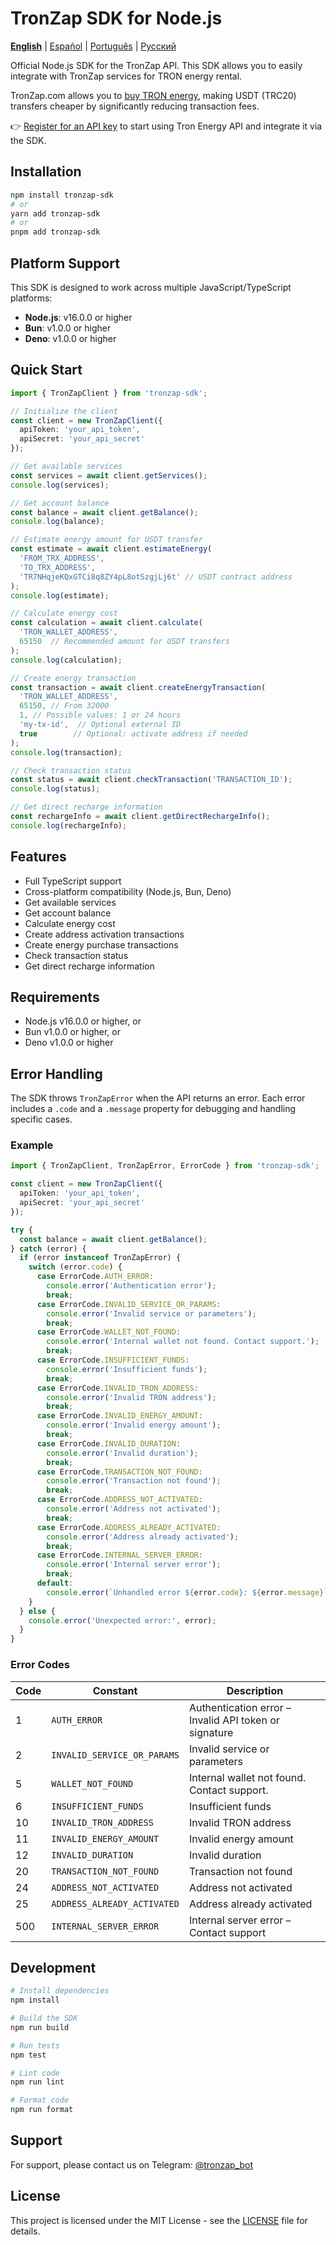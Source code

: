 # TronZap SDK for Node.js

**[English](README.md)** | [Español](README.es.md) | [Português](README.pt-br.md) | [Русский](README.ru.md)

Official Node.js SDK for the TronZap API.
This SDK allows you to easily integrate with TronZap services for TRON energy rental.

TronZap.com allows you to [buy TRON energy](https://tronzap.com/), making USDT (TRC20) transfers cheaper by significantly reducing transaction fees.

👉 [Register for an API key](https://tronzap.com) to start using Tron Energy API and integrate it via the SDK.

## Installation

```bash
npm install tronzap-sdk
# or
yarn add tronzap-sdk
# or
pnpm add tronzap-sdk
```

## Platform Support

This SDK is designed to work across multiple JavaScript/TypeScript platforms:

- **Node.js**: v16.0.0 or higher
- **Bun**: v1.0.0 or higher
- **Deno**: v1.0.0 or higher

## Quick Start

```typescript
import { TronZapClient } from 'tronzap-sdk';

// Initialize the client
const client = new TronZapClient({
  apiToken: 'your_api_token',
  apiSecret: 'your_api_secret'
});

// Get available services
const services = await client.getServices();
console.log(services);

// Get account balance
const balance = await client.getBalance();
console.log(balance);

// Estimate energy amount for USDT transfer
const estimate = await client.estimateEnergy(
  'FROM_TRX_ADDRESS',
  'TO_TRX_ADDRESS',
  'TR7NHqjeKQxGTCi8q8ZY4pL8otSzgjLj6t' // USDT contract address
);
console.log(estimate);

// Calculate energy cost
const calculation = await client.calculate(
  'TRON_WALLET_ADDRESS',
  65150  // Recommended amount for USDT transfers
);
console.log(calculation);

// Create energy transaction
const transaction = await client.createEnergyTransaction(
  'TRON_WALLET_ADDRESS',
  65150, // From 32000
  1, // Possible values: 1 or 24 hours
  'my-tx-id',  // Optional external ID
  true        // Optional: activate address if needed
);
console.log(transaction);

// Check transaction status
const status = await client.checkTransaction('TRANSACTION_ID');
console.log(status);

// Get direct recharge information
const rechargeInfo = await client.getDirectRechargeInfo();
console.log(rechargeInfo);
```

## Features

- Full TypeScript support
- Cross-platform compatibility (Node.js, Bun, Deno)
- Get available services
- Get account balance
- Calculate energy cost
- Create address activation transactions
- Create energy purchase transactions
- Check transaction status
- Get direct recharge information

## Requirements

- Node.js v16.0.0 or higher, or
- Bun v1.0.0 or higher, or
- Deno v1.0.0 or higher

## Error Handling

The SDK throws `TronZapError` when the API returns an error. Each error includes a `.code` and a `.message` property for debugging and handling specific cases.

### Example

```typescript
import { TronZapClient, TronZapError, ErrorCode } from 'tronzap-sdk';

const client = new TronZapClient({
  apiToken: 'your_api_token',
  apiSecret: 'your_api_secret'
});

try {
  const balance = await client.getBalance();
} catch (error) {
  if (error instanceof TronZapError) {
    switch (error.code) {
      case ErrorCode.AUTH_ERROR:
        console.error('Authentication error');
        break;
      case ErrorCode.INVALID_SERVICE_OR_PARAMS:
        console.error('Invalid service or parameters');
        break;
      case ErrorCode.WALLET_NOT_FOUND:
        console.error('Internal wallet not found. Contact support.');
        break;
      case ErrorCode.INSUFFICIENT_FUNDS:
        console.error('Insufficient funds');
        break;
      case ErrorCode.INVALID_TRON_ADDRESS:
        console.error('Invalid TRON address');
        break;
      case ErrorCode.INVALID_ENERGY_AMOUNT:
        console.error('Invalid energy amount');
        break;
      case ErrorCode.INVALID_DURATION:
        console.error('Invalid duration');
        break;
      case ErrorCode.TRANSACTION_NOT_FOUND:
        console.error('Transaction not found');
        break;
      case ErrorCode.ADDRESS_NOT_ACTIVATED:
        console.error('Address not activated');
        break;
      case ErrorCode.ADDRESS_ALREADY_ACTIVATED:
        console.error('Address already activated');
        break;
      case ErrorCode.INTERNAL_SERVER_ERROR:
        console.error('Internal server error');
        break;
      default:
        console.error(`Unhandled error ${error.code}: ${error.message}`);
    }
  } else {
    console.error('Unexpected error:', error);
  }
}
```

### Error Codes

| Code | Constant                        | Description |
|------|----------------------------------|-------------|
| 1    | `AUTH_ERROR`                    | Authentication error – Invalid API token or signature |
| 2    | `INVALID_SERVICE_OR_PARAMS`    | Invalid service or parameters |
| 5    | `WALLET_NOT_FOUND`             | Internal wallet not found. Contact support. |
| 6    | `INSUFFICIENT_FUNDS`           | Insufficient funds |
| 10   | `INVALID_TRON_ADDRESS`         | Invalid TRON address |
| 11   | `INVALID_ENERGY_AMOUNT`        | Invalid energy amount |
| 12   | `INVALID_DURATION`             | Invalid duration |
| 20   | `TRANSACTION_NOT_FOUND`        | Transaction not found |
| 24   | `ADDRESS_NOT_ACTIVATED`        | Address not activated |
| 25   | `ADDRESS_ALREADY_ACTIVATED`    | Address already activated |
| 500  | `INTERNAL_SERVER_ERROR`        | Internal server error – Contact support |

## Development

```bash
# Install dependencies
npm install

# Build the SDK
npm run build

# Run tests
npm test

# Lint code
npm run lint

# Format code
npm run format
```

## Support

For support, please contact us on Telegram: [@tronzap_bot](https://t.me/tronzap_bot)

## License

This project is licensed under the MIT License - see the [LICENSE](LICENSE) file for details.
